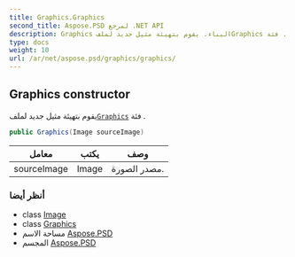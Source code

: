 ```yaml
---
title: Graphics.Graphics
second_title: Aspose.PSD لمرجع .NET API
description: Graphics البناء. يقوم بتهيئة مثيل جديد لملفGraphics فئة .
type: docs
weight: 10
url: /ar/net/aspose.psd/graphics/graphics/
---
```

## Graphics constructor

يقوم بتهيئة مثيل جديد لملف[`Graphics`](../) فئة .

```csharp
public Graphics(Image sourceImage)
```

| معامل | يكتب | وصف |
| --- | --- | --- |
| sourceImage | Image | مصدر الصورة. |

### أنظر أيضا

* class [Image](../../image/)
* class [Graphics](../)
* مساحة الاسم [Aspose.PSD](../../graphics/)
* المجسم [Aspose.PSD](../../../)


